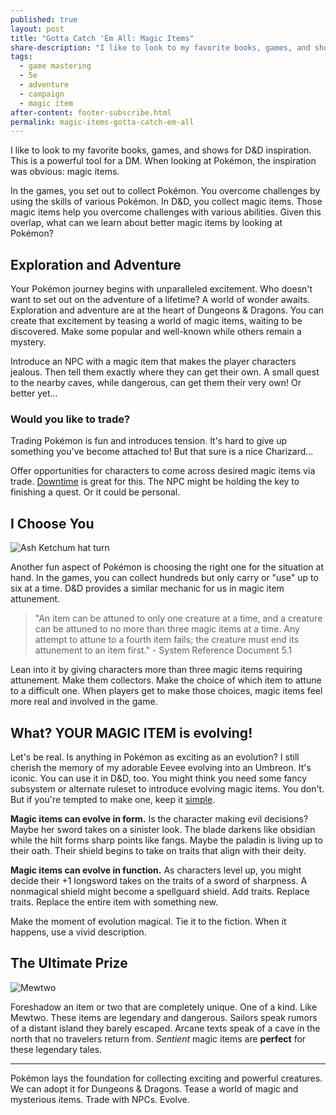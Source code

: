 ```yaml
---
published: true
layout: post
title: "Gotta Catch 'Em All: Magic Items"
share-description: "I like to look to my favorite books, games, and shows to inspire my next creations in D&D. This is a powerful tool for a DM and an endless source of inspiration. When looking at Pokémon, the inspiration was obvious: magic items."
tags:
  - game mastering
  - 5e
  - adventure
  - campaign
  - magic item
after-content: footer-subscribe.html
permalink: magic-items-gotta-catch-em-all
---
```


I like to look to my favorite books, games, and shows for D&D inspiration. This is a powerful tool for a DM. When looking at Pokémon, the inspiration was obvious: magic items. 

In the games, you set out to collect Pokémon. You overcome challenges by using the skills of various Pokémon. In D&D, you collect magic items. Those magic items help you overcome challenges with various abilities. Given this overlap, what can we learn about better magic items by looking at Pokémon?

## Exploration and Adventure

Your Pokémon journey begins with unparalleled excitement. Who doesn't want to set out on the adventure of a lifetime? A world of wonder awaits. Exploration and adventure are at the heart of Dungeons & Dragons. You can create that excitement by teasing a world of magic items, waiting to be discovered. Make some popular and well-known while others remain a mystery.

Introduce an NPC with a magic item that makes the player characters jealous. Then tell them exactly where they can get their own. A small quest to the nearby caves, while dangerous, can get them their very own! Or better yet...

### Would you like to trade?

Trading Pokémon is fun and introduces tension. It's hard to give up something you've become attached to! But that sure is a nice Charizard...

Offer opportunities for characters to come across desired magic items via trade. [Downtime]({{site.baseurl}}/2021-11-09-dungeons-dragons-downtime) is great for this. The NPC might be holding the key to finishing a quest. Or it could be personal.

## I Choose You

![Ash Ketchum hat turn](https://c.tenor.com/IN0t9Owlb3cAAAAC/assnaadam-bndyz.gif)

Another fun aspect of Pokémon is choosing the right one for the situation at hand. In the games, you can collect hundreds but only carry or "use" up to six at a time. D&D provides a similar mechanic for us in magic item attunement.

> "An item can be attuned to only one creature at a time, and a creature can be attuned to no more than three magic items at a time. Any attempt to attune to a fourth item fails; the creature must end its attunement to an item first." - System Reference Document 5.1

Lean into it by giving characters more than three magic items requiring attunement. Make them collectors. Make the choice of which item to attune to a difficult one. When players get to make those choices, magic items feel more real and involved in the game.

## What? YOUR MAGIC ITEM is evolving!

Let's be real. Is anything in Pokémon as exciting as an evolution? I still cherish the memory of my adorable Eevee evolving into an Umbreon. It's iconic. You can use it in D&D, too. You might think you need some fancy subsystem or alternate ruleset to introduce evolving magic items. You don't. But if you're tempted to make one, keep it [simple]({{site.baseurl}}2022-01-20-simple-5e-subsystems).

**Magic items can evolve in form.** Is the character making evil decisions? Maybe her sword takes on a sinister look. The blade darkens like obsidian while the hilt forms sharp points like fangs. Maybe the paladin is living up to their oath. Their shield begins to take on traits that align with their deity.

**Magic items can evolve in function.** As characters level up, you might decide their +1 longsword takes on the traits of a sword of sharpness. A nonmagical shield might become a spellguard shield. Add traits. Replace traits. Replace the entire item with something new. 

Make the moment of evolution magical. Tie it to the fiction. When it happens, use a vivid description. 

## The Ultimate Prize

![Mewtwo]({{site.baseurl}}/assets/img/mewtwo.jpeg)

Foreshadow an item or two that are completely unique. One of a kind. Like Mewtwo. These items are legendary and dangerous. Sailors speak rumors of a distant island they barely escaped. Arcane texts speak of a cave in the north that no travelers return from. *Sentient* magic items are **perfect** for these legendary tales.

---

Pokémon lays the foundation for collecting exciting and powerful creatures. We can adopt it for Dungeons & Dragons. Tease a world of magic and mysterious items. Trade with NPCs. Evolve.